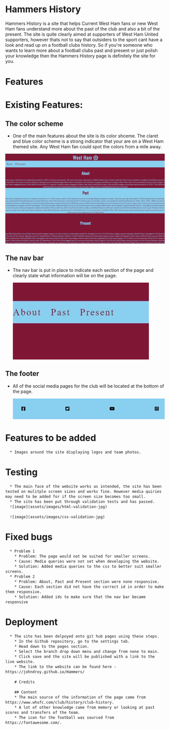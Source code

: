 # Hammers History 
Hammers History is a site that helps Current West Ham fans or new West Ham fans understand more about the past of the club and also a bit of the present. The site is quite clearly aimed at supporters of West Ham United supporters, however thats not to say that outsiders to the sport cant have a look and read up on a football clubs history. So if you're someone who wants to learn more about a football clubs past and present or just polish your knowledge then the Hammers History page is definitely the site for you.

# Features

# Existing Features:

## The color scheme
  * One of the main features about the site is its color shceme. The claret and blue color scheme is a strong indicator that your are on a West Ham themed site. Any West Ham fan could spot the colors from a mile away.

 ![image](assets/images/color-scheme-jpg)

## The nav bar 
 * The nav bar is put in place to indicate each section of the page and clearly state what information will be on the page. 

   ![image](assets/images/nav-jpg)

## The footer
  * All of the social media pages for the club will be located at the bottom of the page. 

     ![image](assets/images/footer-jpg)

# Features to be added 
      * Images around the site displaying logos and team photos. 

# Testing 
      * The main face of the website works as intended, the site has been tested on mulitple screen sizes and works fine. However media quiries may need to be added for if the screen size becomes too small. 
      * The site has been put through validation tests and has passed. 
      ![image](assets/images/html-validation-jpg)

      ![image](assets/images/css-validation-jpg)

# Fixed bugs
      * Problem 1
        * Problem: The page would not be suited for smaller screens.
        * Cause: Media queries were not set when developing the website.
        * Solution: Added media queries to the css to better suit smaller screens.
      * Problem 2
        * Problem: About, Past and Present section were none responsive.
        * Cause: Each section did not have the correct id in order to make them responsive.
        * Solution: Added ids to make sure that the nav bar became responsive   

# Deployment 
      * The site has been delpoyed onto git hub pages using these steps.
        * In the Github repository, go to the settings tab.
        * Head down to the pages section.
        * Select the branch drop down menu and change from none to main.
        * Click save and the site will be published with a link to the live website.
        * The link to the website can be found here - https://johndroy.github.io/Hammers/

        # Credits 
        
        ## Content 
        * The main source of the information of the page came from https://www.whufc.com/club/history/club-history.
        * A lot of other knowledge came from memory or looking at past scores and transfers of the team.
        * The icon for the football was sourced from https://fontawesome.com/.
        


